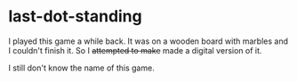 # last-dot-standing

I played this game a while back. It was on a wooden board with marbles and I couldn't finish it. So I <del>attempted to make</del> made a digital version of it.

I still don't know the name of this game.
